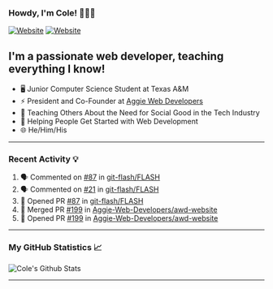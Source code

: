 ### Howdy, I'm Cole! 🤠🏳️‍🌈

[![Website](https://img.shields.io/website?label=aggiedevelopers.com&style=for-the-badge&url=https%3A%2F%2Faggiedevelopers.com)](https://aggiedevelopers.com)
[![Website](https://img.shields.io/website?label=coledc.com&style=for-the-badge&url=https%3A%2F%2Fcoledc.com)](https://coledc.com)

## I'm a passionate web developer, teaching everything I know!

- 🖥️ Junior Computer Science Student at Texas A&M
- ⚡ President and Co-Founder at [Aggie Web Developers](https://www.aggiedevelopers.com)
- 💙 Teaching Others About the Need for Social Good in the Tech Industry
- 🚀 Helping People Get Started with Web Development
- 🌐 He/Him/His

---

### Recent Activity 💡

<!--START_SECTION:activity-->

1. 🗣 Commented on [#87](https://github.com/git-flash/FLASH/issues/87) in [git-flash/FLASH](https://github.com/git-flash/FLASH)
2. 🗣 Commented on [#21](https://github.com/git-flash/FLASH/issues/21) in [git-flash/FLASH](https://github.com/git-flash/FLASH)
3. 💪 Opened PR [#87](https://github.com/git-flash/FLASH/pull/87) in [git-flash/FLASH](https://github.com/git-flash/FLASH)
4. 🎉 Merged PR [#199](https://github.com/Aggie-Web-Developers/awd-website/pull/199) in [Aggie-Web-Developers/awd-website](https://github.com/Aggie-Web-Developers/awd-website)
5. 💪 Opened PR [#199](https://github.com/Aggie-Web-Developers/awd-website/pull/199) in [Aggie-Web-Developers/awd-website](https://github.com/Aggie-Web-Developers/awd-website)
<!--END_SECTION:activity-->

---

### My GitHub Statistics 📈

<img alt="Cole's Github Stats" src="https://github-readme-stats.codestackr.vercel.app/api?username=cdconn00&show_icons=true&hide_border=true&theme=tokyonight&count_private=true" />

---
